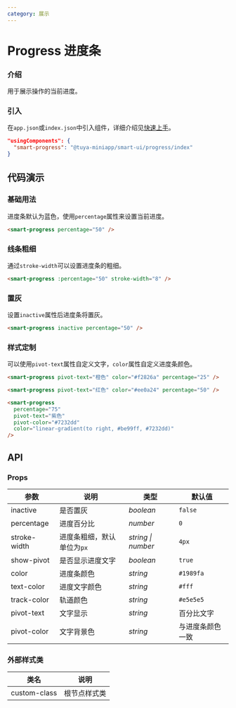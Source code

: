 ```yaml
---
category: 展示
---
```


# Progress 进度条

### 介绍

用于展示操作的当前进度。

### 引入

在`app.json`或`index.json`中引入组件，详细介绍见[快速上手](#/quickstart#yin-ru-zu-jian)。

```json
"usingComponents": {
  "smart-progress": "@tuya-miniapp/smart-ui/progress/index"
}
```

## 代码演示

### 基础用法

进度条默认为蓝色，使用`percentage`属性来设置当前进度。

```html
<smart-progress percentage="50" />
```

### 线条粗细

通过`stroke-width`可以设置进度条的粗细。

```html
<smart-progress :percentage="50" stroke-width="8" />
```

### 置灰

设置`inactive`属性后进度条将置灰。

```html
<smart-progress inactive percentage="50" />
```

### 样式定制

可以使用`pivot-text`属性自定义文字，`color`属性自定义进度条颜色。

```html
<smart-progress pivot-text="橙色" color="#f2826a" percentage="25" />

<smart-progress pivot-text="红色" color="#ee0a24" percentage="50" />

<smart-progress
  percentage="75"
  pivot-text="紫色"
  pivot-color="#7232dd"
  color="linear-gradient(to right, #be99ff, #7232dd)"
/>
```

## API

### Props

| 参数 | 说明 | 类型 | 默认值 |
| --- | --- | --- | --- |
| inactive | 是否置灰 | _boolean_ | `false` |
| percentage | 进度百分比 | _number_ | `0` |
| stroke-width | 进度条粗细，默认单位为`px` | _string \| number_ | `4px` |
| show-pivot | 是否显示进度文字 | _boolean_ | `true` |
| color | 进度条颜色 | _string_ | `#1989fa` |
| text-color | 进度文字颜色 | _string_ | `#fff` |
| track-color | 轨道颜色 | _string_ | `#e5e5e5` |
| pivot-text | 文字显示 | _string_ | 百分比文字 |
| pivot-color | 文字背景色 | _string_ | 与进度条颜色一致 |

### 外部样式类

| 类名         | 说明         |
| ------------ | ------------ |
| custom-class | 根节点样式类 |
